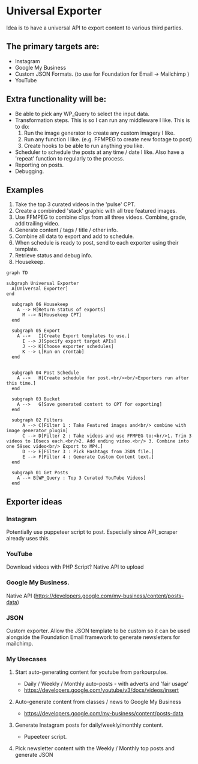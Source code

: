 # Universal Exporter

Idea is to have a universal API to export content to various third parties.

## The primary targets are:

- Instagram
- Google My Business
- Custom JSON Formats. (to use for Foundation for Email -> Mailchimp )
- YouTube

## Extra functionality will be:

- Be able to pick any WP_Query to select the input data.
- Transformation steps. This is so I can run any middleware I like. This is to do:
    1. Run the image generator to create any custom imagery I like.
    2. Run any function I like. (e.g. FFMPEG to create new footage to post)
    3. Create hooks to be able to run anything you like.
- Scheduler to schedule the posts at any time / date I like. Also have a 'repeat' function to regularly to the process.
- Reporting on posts.
- Debugging.

## Examples

1. Take the top 3 curated videos in the 'pulse' CPT. 
2. Create a  combinded 'stack' graphic with all tree featured images.
3. Use FFMPEG to combine clips from all three videos. Combine, grade, add trailing video.
4. Generate content / tags / title / other info.
5. Combine all data to export and add to schedule.
6. When schedule is ready to post, send to each exporter using their template.
7. Retrieve status and debug info.
8. Housekeep.

```mermaid
graph TD

subgraph Universal Exporter
  A[Universal Exporter]
end

  subgraph 06 Housekeep
    A --> M[Return status of exports]
      M --> N[Housekeep CPT]
  end

  subgraph 05 Export
    A -->   I[Create Export templates to use.]
      I --> J[Specify export target APIs]
      J --> K[Choose exporter schedules]
      K --> L[Run on crontab]
  end


  subgraph 04 Post Schedule
    A -->   H[Create schedule for post.<br/><br/>Exporters run after this time.]
  end

  subgraph 03 Bucket
    A -->   G[Save generated content to CPT for exporting]
  end

  subgraph 02 Filters
      A --> C[Filter 1 : Take Featured images and<br/> combine with image generator plugin]
      C --> D[Filter 2 : Take videos and use FFMPEG to:<br/>1. Trim 3 videos to 10secs each.<br/>2. Add ending video.<br/> 3. Combine into one 59sec video<br/> Export to MP4.]
      D --> E[Filter 3 : Pick Hashtags from JSON file.]
      E --> F[Filter 4 : Generate Custom Content text.]
  end

  subgraph 01 Get Posts
    A --> B[WP_Query : Top 3 Curated YouTube Videos]
  end
```

## Exporter ideas

### Instagram
Potentially use puppeteer script to post. Especially since API_scraper already uses this.

### YouTube 
Download videos with PHP Script?
Native API to upload

### Google My Business.
Native API (https://developers.google.com/my-business/content/posts-data)

### JSON
Custom exporter. Allow the JSON template to be custom so it can be used alongside the Foundation Email framework to generate newsletters for mailchimp.

### My Usecases

1. Start auto-generating content for youtube from parkourpulse.
    - Daily / Weekly / Monthly auto-posts - with adverts and 'fair usage'
    - https://developers.google.com/youtube/v3/docs/videos/insert

2. Auto-generate content from classes / news to Google My Business
    - https://developers.google.com/my-business/content/posts-data

3. Generate Instagram posts for daily/weekly/monthly content.
    - Pupeeteer script.

4. Pick newsletter content with the Weekly / Monthly top posts and generate JSON